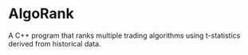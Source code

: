 # AlgoRank
A C++ program that ranks multiple trading algorithms using t-statistics derived from historical data.
